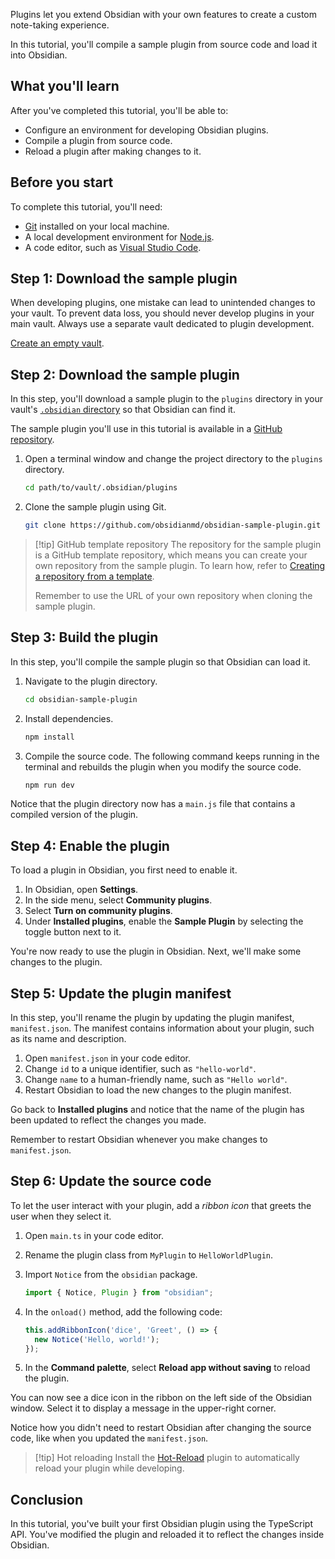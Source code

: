 Plugins let you extend Obsidian with your own features to create a custom note-taking experience.

In this tutorial, you'll compile a sample plugin from source code and load it into Obsidian.

## What you'll learn

After you've completed this tutorial, you'll be able to:

- Configure an environment for developing Obsidian plugins.
- Compile a plugin from source code.
- Reload a plugin after making changes to it.

## Before you start

To complete this tutorial, you'll need:

- [Git](https://git-scm.com/) installed on your local machine.
- A local development environment for [Node.js](https://Node.js.org/en/about/).
- A code editor, such as [Visual Studio Code](https://code.visualstudio.com/).

## Step 1: Download the sample plugin

When developing plugins, one mistake can lead to unintended changes to your vault. To prevent data loss, you should never develop plugins in your main vault. Always use a separate vault dedicated to plugin development.

[Create an empty vault](https://help.obsidian.md/Getting+started/Create+a+vault#Create+empty+vault).

## Step 2: Download the sample plugin

In this step, you'll download a sample plugin to the `plugins` directory in your vault's [`.obsidian` directory](https://help.obsidian.md/Advanced+topics/How+Obsidian+stores+data#Per+vault+data) so that Obsidian can find it.

The sample plugin you'll use in this tutorial is available in a [GitHub repository](https://github.com/obsidianmd/obsidian-sample-plugin).

1. Open a terminal window and change the project directory to the `plugins` directory.

   ```bash
   cd path/to/vault/.obsidian/plugins
   ```

2. Clone the sample plugin using Git.

   ```bash
   git clone https://github.com/obsidianmd/obsidian-sample-plugin.git
   ```

> [!tip] GitHub template repository
> The repository for the sample plugin is a GitHub template repository, which means you can create your own repository from the sample plugin. To learn how, refer to [Creating a repository from a template](https://docs.github.com/en/repositories/creating-and-managing-repositories/creating-a-repository-from-a-template#creating-a-repository-from-a-template).
>
> Remember to use the URL of your own repository when cloning the sample plugin.

## Step 3: Build the plugin

In this step, you'll compile the sample plugin so that Obsidian can load it.

1. Navigate to the plugin directory.

   ```bash
   cd obsidian-sample-plugin
   ```

2. Install dependencies.

   ```bash
   npm install
   ```

3. Compile the source code. The following command keeps running in the terminal and rebuilds the plugin when you modify the source code.

   ```bash
   npm run dev
   ```

Notice that the plugin directory now has a `main.js` file that contains a compiled version of the plugin.

## Step 4: Enable the plugin

To load a plugin in Obsidian, you first need to enable it.

1. In Obsidian, open **Settings**.
2. In the side menu, select **Community plugins**.
3. Select **Turn on community plugins**.
4. Under **Installed plugins**, enable the **Sample Plugin** by selecting the toggle button next to it.

You're now ready to use the plugin in Obsidian. Next, we'll make some changes to the plugin.

## Step 5: Update the plugin manifest

In this step, you'll rename the plugin by updating the plugin manifest, `manifest.json`. The manifest contains information about your plugin, such as its name and description.

1. Open `manifest.json` in your code editor.
2. Change `id` to a unique identifier, such as `"hello-world"`.
3. Change `name` to a human-friendly name, such as `"Hello world"`.
4. Restart Obsidian to load the new changes to the plugin manifest.

Go back to **Installed plugins** and notice that the name of the plugin has been updated to reflect the changes you made.

Remember to restart Obsidian whenever you make changes to `manifest.json`.

## Step 6: Update the source code

To let the user interact with your plugin, add a _ribbon icon_ that greets the user when they select it.

1. Open `main.ts` in your code editor.
2. Rename the plugin class from `MyPlugin` to `HelloWorldPlugin`.
3. Import `Notice` from the `obsidian` package.

   ```ts
   import { Notice, Plugin } from "obsidian";
   ```

4. In the `onload()` method, add the following code:

   ```ts
   this.addRibbonIcon('dice', 'Greet', () => {
     new Notice('Hello, world!');
   });
   ```

5. In the **Command palette**, select **Reload app without saving** to reload the plugin.

You can now see a dice icon in the ribbon on the left side of the Obsidian window. Select it to display a message in the upper-right corner.

Notice how you didn't need to restart Obsidian after changing the source code, like when you updated the `manifest.json`.

> [!tip] Hot reloading
> Install the [Hot-Reload](https://github.com/pjeby/hot-reload) plugin to automatically reload your plugin while developing.

## Conclusion

In this tutorial, you've built your first Obsidian plugin using the TypeScript API. You've modified the plugin and reloaded it to reflect the changes inside Obsidian.
